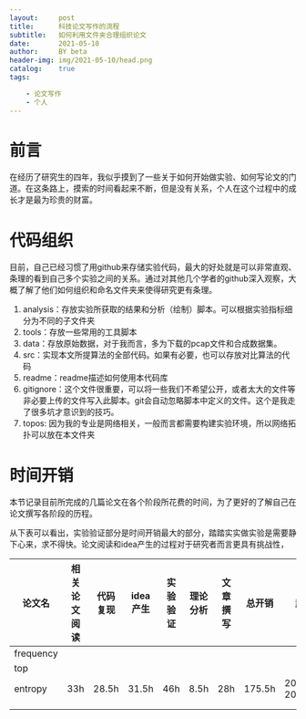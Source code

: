 ```yaml
---
layout:     post
title:      科技论文写作的流程
subtitle:   如何利用文件夹合理组织论文
date:       2021-05-10
author:     BY beta
header-img: img/2021-05-10/head.png
catalog:    true
tags:

    - 论文写作
    - 个人
---
```




# 前言

在经历了研究生的四年，我似乎摸到了一些关于如何开始做实验、如何写论文的门道。在这条路上，摸索的时间看起来不断，但是没有关系，个人在这个过程中的成长才是最为珍贵的财富。

# 代码组织

目前，自己已经习惯了用github来存储实验代码，最大的好处就是可以非常直观、条理的看到自己多个实验之间的关系。通过对其他几个学者的github深入观察，大概了解了他们如何组织和命名文件夹来使得研究更有条理。

1. analysis：存放实验所获取的结果和分析（绘制）脚本。可以根据实验指标细分为不同的子文件夹
2. tools：存放一些常用的工具脚本
3. data：存放原始数据，对于我而言，多为下载的pcap文件和合成数据集。
4. src：实现本文所提算法的全部代码。如果有必要，也可以存放对比算法的代码
5. readme：readme描述如何使用本代码库
6. gitignore：这个文件很重要，可以将一些我们不希望公开，或者太大的文件等非必要上传的文件写入此脚本。git会自动忽略脚本中定义的文件。这个是我走了很多坑才意识到的技巧。
7. topos: 因为我的专业是网络相关，一般而言都需要构建实验环境，所以网络拓扑可以放在本文件夹

# 时间开销

本节记录目前所完成的几篇论文在各个阶段所花费的时间，为了更好的了解自己在论文撰写各阶段的历程。

从下表可以看出，实验验证部分是时间开销最大的部分，踏踏实实做实验是需要静下心来，求不得快。论文阅读和idea产生的过程对于研究者而言更具有挑战性， 



| 论文名    | 相关论文阅读 | 代码复现 | idea产生 | 实验验证 | 理论分析 | 文章撰写 | 总开销 | 起止日期              |
| --------- | ------------ | -------- | -------- | -------- | -------- | -------- | ------ | --------------------- |
| frequency |              |          |          |          |          |          |        |                       |
| top       |              |          |          |          |          |          |        |                       |
| entropy   | 33h          | 28.5h    | 31.5h    | 46h      | 8.5h     | 28h      | 175.5h | 2021.03.13-2021.05.10 |
|           |              |          |          |          |          |          |        |                       |
|           |              |          |          |          |          |          |        |                       |

